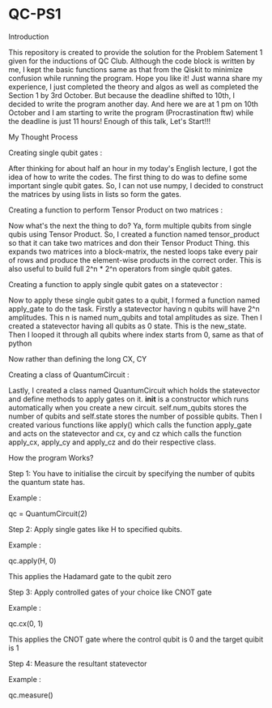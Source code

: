 # QC-PS1

Introduction 

This repository is created to provide the solution for the Problem Satement 1 given for the inductions of QC Club. Although the code block is written by me, I kept the basic functions same as that from the Qiskit to minimize confusion while running the program. Hope you like it! Just wanna share my experience, I just completed the theory and algos as well as completed the Section 1 by 3rd October. But because the deadline shifted to 10th, I decided to write the program another day. And here we are at 1 pm on 10th October and I am starting to write the program (Procrastination ftw) while the deadline is just 11 hours! Enough of this talk, Let's Start!!!

My Thought Process

Creating single qubit gates :

After thinking for about half an hour in my today's English lecture, I got the idea of how to write the codes. The first thing to do was to define some important single qubit gates. So, I can not use numpy, I decided to construct the matrices by using lists in lists so form the gates. 

Creating a function to perform Tensor Product on two matrices : 

Now what's the next the thing to do? Ya, form multiple qubits from single qubis using Tensor Product. So, I created a function named tensor_product so that it can take two matrices and don their Tensor Product Thing. this expands two matrices into a block-matrix, the nested loops take every pair of rows and produce the element-wise products in the correct order. This is also useful to build full 2^n * 2^n operators from single qubit gates.

Creating a function to apply single qubit gates on a statevector : 

Now to apply these single qubit gates to a qubit, I formed a function named apply_gate to do the task. Firstly a statevector having n qubits will have 2^n amplitudes. This n is named num_qubits and total amplitudes as size. Then I created a statevector having all qubits as 0 state. This is the new_state. Then I looped it through all qubits where index starts from 0, same as that of python

Now rather than defining the long CX, CY

Creating a class of QuantumCircuit :

Lastly, I created a class named QuantumCircuit which holds the statevector and define methods to apply gates on it. __init__ is a constructor which runs automatically when you create a new circuit. self.num_qubits stores the number of qubits and self.state stores the number of possible qubits. Then I created various functions like apply() which calls the function apply_gate and acts on the statevector and cx, cy and cz which calls the function apply_cx, apply_cy and apply_cz and do their respective class.

How the program Works?

Step 1: You have to initialise the circuit by specifying the number of qubits the quantum state has.

Example :

qc = QuantumCircuit(2)

Step 2: Apply single gates like H to specified qubits.

Example :

qc.apply(H, 0)   

This applies the Hadamard gate to the qubit zero 

Step 3: Apply controlled gates of your choice like CNOT gate

Example : 

qc.cx(0, 1)       

This applies the CNOT gate where the control qubit is 0 and the target quibit is 1

Step 4: Measure the resultant statevector

Example :

qc.measure()


